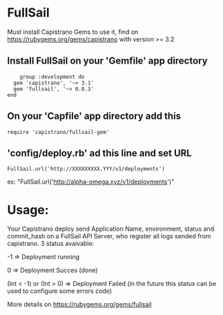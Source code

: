 
FullSail
========

Must install Capistrano Gems to use it, find on https://rubygems.org/gems/capistrano with version >= 3.2


Install FullSail on your 'Gemfile' app directory
-----------------------

		group :development do
      gem 'capistrano', '~> 3.1'
      gem 'fullsail', '~> 0.0.3'
    end


On your 'Capfile' app directory add this
-----------------------

	require 'capistrano/fullsail-gem'


'config/deploy.rb' ad this line and set URL
-----------------------

	FullSail.url('http://XXXXXXXXX.YYY/v1/deployments')


ex: "FullSail.url('http://alpha-omega.xyz/v1/deployments')"



Usage:
======


Your Capistrano deploy send Application Name, environment, status and commit_hash on a FullSail API Server, who register all logs sended from capistrano. 3 status avaivable:

-1 => Deployment running

0 => Deployment Succes (done)

(Int < -1) or (Int > 0) => Deployment Failed (in the future this status can be used to configure some errors code)

More details on https://rubygems.org/gems/fullsail
